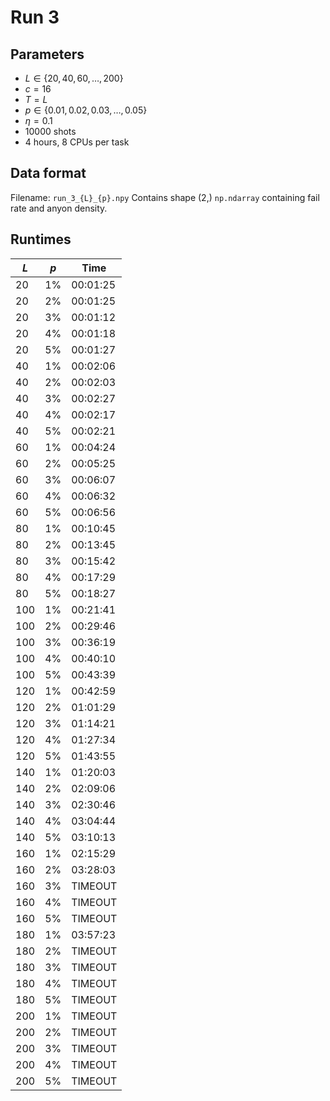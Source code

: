 # Run 3

## Parameters

* $L\in\{20,40,60,\dotsc,200\}$
* $c=16$
* $T=L$
* $p\in\{0.01,0.02,0.03,\dotsc,0.05\}$
* $\eta=0.1$
* $10000$ shots
* 4 hours, 8 CPUs per task

## Data format

Filename: `run_3_{L}_{p}.npy`
Contains shape $(2,)$ `np.ndarray` containing fail rate and anyon density.

## Runtimes

| $L$ | $p$ | Time |
| --- | --- | ---- |
| 20  | 1%  | 00:01:25 |
| 20  | 2%  | 00:01:25 |
| 20  | 3%  | 00:01:12 |
| 20  | 4%  | 00:01:18 |
| 20  | 5%  | 00:01:27 |
| 40  | 1%  | 00:02:06 |
| 40  | 2%  | 00:02:03 |
| 40  | 3%  | 00:02:27 |
| 40  | 4%  | 00:02:17 |
| 40  | 5%  | 00:02:21 |
| 60  | 1%  | 00:04:24 |
| 60  | 2%  | 00:05:25 |
| 60  | 3%  | 00:06:07 |
| 60  | 4%  | 00:06:32 |
| 60  | 5%  | 00:06:56 |
| 80  | 1%  | 00:10:45 |
| 80  | 2%  | 00:13:45 |
| 80  | 3%  | 00:15:42 |
| 80  | 4%  | 00:17:29 |
| 80  | 5%  | 00:18:27 |
| 100 | 1%  | 00:21:41 |
| 100 | 2%  | 00:29:46 |
| 100 | 3%  | 00:36:19 |
| 100 | 4%  | 00:40:10 |
| 100 | 5%  | 00:43:39 |
| 120 | 1%  | 00:42:59 |
| 120 | 2%  | 01:01:29 |
| 120 | 3%  | 01:14:21 |
| 120 | 4%  | 01:27:34 |
| 120 | 5%  | 01:43:55 |
| 140 | 1%  | 01:20:03 |
| 140 | 2%  | 02:09:06 |
| 140 | 3%  | 02:30:46 |
| 140 | 4%  | 03:04:44 |
| 140 | 5%  | 03:10:13 |
| 160 | 1%  | 02:15:29 |
| 160 | 2%  | 03:28:03 |
| 160 | 3%  | TIMEOUT  |
| 160 | 4%  | TIMEOUT  |
| 160 | 5%  | TIMEOUT  |
| 180 | 1%  | 03:57:23 |
| 180 | 2%  | TIMEOUT  |
| 180 | 3%  | TIMEOUT  |
| 180 | 4%  | TIMEOUT  |
| 180 | 5%  | TIMEOUT  |
| 200 | 1%  | TIMEOUT  |
| 200 | 2%  | TIMEOUT  |
| 200 | 3%  | TIMEOUT  |
| 200 | 4%  | TIMEOUT  |
| 200 | 5%  | TIMEOUT  |
